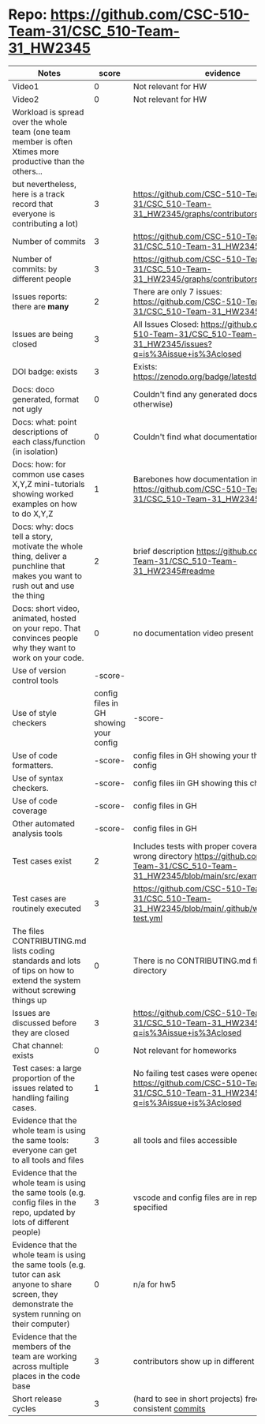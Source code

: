 # Repo: https://github.com/CSC-510-Team-31/CSC_510-Team-31_HW2345
|Notes|score|evidence|
|-----|-----|---------|
| Video1                                                                                                     | 0         | Not relevant for HW                                                |
| Video2                                                                                                     | 0         | Not relevant for HW                                                |
| Workload is spread over the whole team (one team member is often Xtimes more productive than the others... |           |                                                                    |
| but nevertheless, here is a track record that everyone is contributing a lot)                              | 3         | https://github.com/CSC-510-Team-31/CSC_510-Team-31_HW2345/graphs/contributors |
| Number of commits                                                                                          | 3         | https://github.com/CSC-510-Team-31/CSC_510-Team-31_HW2345/pulse               |
| Number of commits: by different people                                                                     | 3         | https://github.com/CSC-510-Team-31/CSC_510-Team-31_HW2345/graphs/contributors |
| Issues reports: there are **many**                                                                             | 2         | There are only 7 issues: https://github.com/CSC-510-Team-31/CSC_510-Team-31_HW2345/issues              |
|Issues are being closed| 3 | All Issues Closed: https://github.com/CSC-510-Team-31/CSC_510-Team-31_HW2345/issues?q=is%3Aissue+is%3Aclosed |
|DOI badge: exists| 3 | Exists: https://zenodo.org/badge/latestdoi/530464314|
|Docs: doco generated, format not ugly | 0 | Couldn't find any generated docs (in /docs or otherwise) |
|Docs: what: point descriptions of each class/function (in isolation) | 0 |  Couldn't find what documentation
|Docs: how: for common use cases X,Y,Z mini-tutorials showing worked examples on how to do X,Y,Z| 1 | Barebones how documentation in readme: https://github.com/CSC-510-Team-31/CSC_510-Team-31_HW2345#readme |
|Docs: why: docs tell a story, motivate the whole thing, deliver a punchline that makes you want to rush out and use the thing| 2 | brief description https://github.com/CSC-510-Team-31/CSC_510-Team-31_HW2345#readme
|Docs: short video, animated, hosted on your repo. That convinces people why they want to work on your code.| 0 | no documentation video present
|Use of version control tools|-score- | 
|Use of style checkers |config files in GH showing your config|-score- | 
|Use of code formatters. |-score- | config files in GH showing your this formatter's  config|
|Use of syntax checkers. |-score- | config files iin  GH showing this checker's config  |
|Use of code coverage |-score- | config files in GH|
|Other automated analysis tools|-score- | config files in GH|
|Test cases exist| 2 | Includes tests with proper coverage but in wrong directory https://github.com/CSC-510-Team-31/CSC_510-Team-31_HW2345/blob/main/src/example.py|
|Test cases are routinely executed| 3 | https://github.com/CSC-510-Team-31/CSC_510-Team-31_HW2345/blob/main/.github/workflows/csv-test.yml|
|The files CONTRIBUTING.md lists coding standards and lots of tips on how to extend the system without screwing things up| 0 | There is no CONTRIBUTING.md file in root directory|
|Issues are discussed before they are closed| 3 | https://github.com/CSC-510-Team-31/CSC_510-Team-31_HW2345/issues?q=is%3Aissue+is%3Aclosed|
|Chat channel: exists| 0 | Not relevant for homeworks|
|Test cases: a large proportion of the issues related to handling failing cases.| 1 | No failing test cases were opened in issues https://github.com/CSC-510-Team-31/CSC_510-Team-31_HW2345/issues?q=is%3Aissue+is%3Aclosed|
|Evidence that the whole team is using the same tools: everyone can get to all tools and files| 3 | all tools and files accessible |
|Evidence that the whole team is using the same tools (e.g. config files in the repo, updated by lots of different people)| 3 | vscode and config files are in repo, python3 is specified |
|Evidence that the whole team is using the same tools (e.g. tutor can ask anyone to share screen, they demonstrate the system running on their computer)| 0 | n/a for hw5 |
|Evidence that the members of the team are working across multiple places in the code base| 3 | contributors show up in different places |
|Short release cycles | 3 |  (hard to see in short projects) frequent and consistent [commits](https://github.com/CSC-510-Team-31/CSC_510-Team-31_HW2345/graphs/contributors) |
